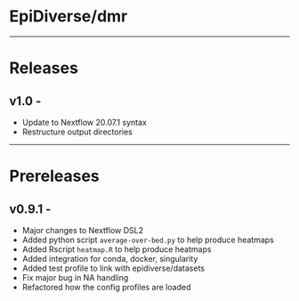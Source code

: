# EpiDiverse/dmr
---
# Releases

## v1.0 - 
* Update to Nextflow 20.07.1 syntax
* Restructure output directories

---
# Prereleases
## v0.9.1 - 
* Major changes to Nextflow DSL2
* Added python script `average-over-bed.py` to help produce heatmaps
* Added Rscript `heatmap.R` to help produce heatmaps
* Added integration for conda, docker, singularity
* Added test profile to link with epidiverse/datasets
* Fix major bug in NA handling
* Refactored how the config profiles are loaded